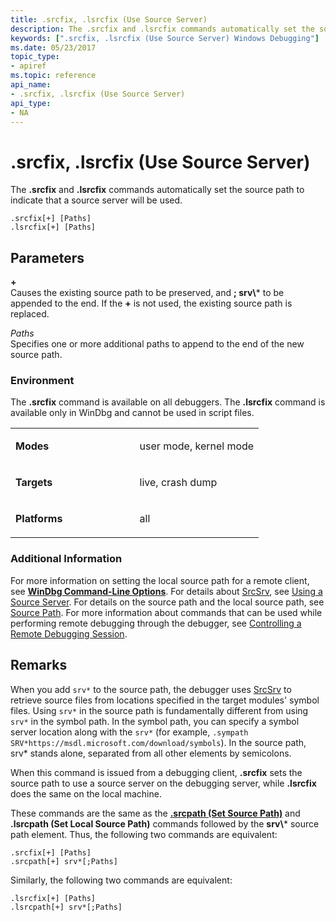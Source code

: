 ```yaml
---
title: .srcfix, .lsrcfix (Use Source Server)
description: The .srcfix and .lsrcfix commands automatically set the source path to indicate that a source server will be used.
keywords: [".srcfix, .lsrcfix (Use Source Server) Windows Debugging"]
ms.date: 05/23/2017
topic_type:
- apiref
ms.topic: reference
api_name:
- .srcfix, .lsrcfix (Use Source Server)
api_type:
- NA
---
```


# .srcfix, .lsrcfix (Use Source Server)


The **.srcfix** and **.lsrcfix** commands automatically set the source path to indicate that a source server will be used.

```dbgcmd
.srcfix[+] [Paths] 
.lsrcfix[+] [Paths] 
```

## <span id="ddk_meta_use_source_server_dbg"></span><span id="DDK_META_USE_SOURCE_SERVER_DBG"></span>Parameters


<span id="______________"></span> **+**   
Causes the existing source path to be preserved, and **; srv\\*** to be appended to the end. If the **+** is not used, the existing source path is replaced.

<span id="_______Paths______"></span><span id="_______paths______"></span><span id="_______PATHS______"></span> *Paths*   
Specifies one or more additional paths to append to the end of the new source path.

### <span id="Environment"></span><span id="environment"></span><span id="ENVIRONMENT"></span>Environment

The **.srcfix** command is available on all debuggers. The **.lsrcfix** command is available only in WinDbg and cannot be used in script files.

<table>
<colgroup>
<col width="50%" />
<col width="50%" />
</colgroup>
<tbody>
<tr class="odd">
<td align="left"><p><strong>Modes</strong></p></td>
<td align="left"><p>user mode, kernel mode</p></td>
</tr>
<tr class="even">
<td align="left"><p><strong>Targets</strong></p></td>
<td align="left"><p>live, crash dump</p></td>
</tr>
<tr class="odd">
<td align="left"><p><strong>Platforms</strong></p></td>
<td align="left"><p>all</p></td>
</tr>
</tbody>
</table>

 

### <span id="Additional_Information"></span><span id="additional_information"></span><span id="ADDITIONAL_INFORMATION"></span>Additional Information

For more information on setting the local source path for a remote client, see [**WinDbg Command-Line Options**](windbg-command-line-options.md). For details about [SrcSrv](srcsrv.md), see [Using a Source Server](using-a-source-server.md). For details on the source path and the local source path, see [Source Path](source-path.md). For more information about commands that can be used while performing remote debugging through the debugger, see [Controlling a Remote Debugging Session](controlling-a-remote-debugging-session.md).

## Remarks

When you add `srv*` to the source path, the debugger uses [SrcSrv](srcsrv.md) to retrieve source files from locations specified in the target modules' symbol files. Using `srv*` in the source path is fundamentally different from using `srv*` in the symbol path. In the symbol path, you can specify a symbol server location along with the `srv*` (for example, `.sympath SRV*https://msdl.microsoft.com/download/symbols`). In the source path, srv\* stands alone, separated from all other elements by semicolons.

When this command is issued from a debugging client, **.srcfix** sets the source path to use a source server on the debugging server, while **.lsrcfix** does the same on the local machine.

These commands are the same as the [**.srcpath (Set Source Path)**](-srcpath---lsrcpath--set-source-path-.md) and **.lsrcpath (Set Local Source Path)** commands followed by the **srv\\*** source path element. Thus, the following two commands are equivalent:

```dbgcmd
.srcfix[+] [Paths] 
.srcpath[+] srv*[;Paths] 
```

Similarly, the following two commands are equivalent:

```dbgcmd
.lsrcfix[+] [Paths] 
.lsrcpath[+] srv*[;Paths] 
```

 

 





